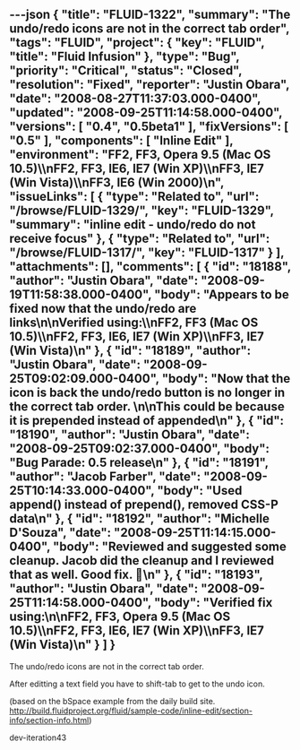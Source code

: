 ---json
{
  "title": "FLUID-1322",
  "summary": "The undo/redo icons are not in the correct tab order",
  "tags": "FLUID",
  "project": {
    "key": "FLUID",
    "title": "Fluid Infusion"
  },
  "type": "Bug",
  "priority": "Critical",
  "status": "Closed",
  "resolution": "Fixed",
  "reporter": "Justin Obara",
  "date": "2008-08-27T11:37:03.000-0400",
  "updated": "2008-09-25T11:14:58.000-0400",
  "versions": [
    "0.4",
    "0.5beta1"
  ],
  "fixVersions": [
    "0.5"
  ],
  "components": [
    "Inline Edit"
  ],
  "environment": "FF2, FF3, Opera 9.5 (Mac OS 10.5)\\\nFF2, FF3, IE6, IE7 (Win XP)\\\nFF3, IE7 (Win Vista)\\\nFF3, IE6 (Win 2000)\n",
  "issueLinks": [
    {
      "type": "Related to",
      "url": "/browse/FLUID-1329/",
      "key": "FLUID-1329",
      "summary": "inline edit - undo/redo  do not receive focus"
    },
    {
      "type": "Related to",
      "url": "/browse/FLUID-1317/",
      "key": "FLUID-1317"
    }
  ],
  "attachments": [],
  "comments": [
    {
      "id": "18188",
      "author": "Justin Obara",
      "date": "2008-09-19T11:58:38.000-0400",
      "body": "Appears to be fixed now that the undo/redo are links\n\nVerified using:\\\nFF2, FF3 (Mac OS 10.5)\\\nFF2, FF3, IE6, IE7 (Win XP)\\\nFF3, IE7 (Win Vista)\n"
    },
    {
      "id": "18189",
      "author": "Justin Obara",
      "date": "2008-09-25T09:02:09.000-0400",
      "body": "Now that the icon is back the undo/redo button is no longer in the correct tab order.&#x20;\n\nThis could be because it is prepended instead of appended\n"
    },
    {
      "id": "18190",
      "author": "Justin Obara",
      "date": "2008-09-25T09:02:37.000-0400",
      "body": "Bug Parade: 0.5 release\n"
    },
    {
      "id": "18191",
      "author": "Jacob Farber",
      "date": "2008-09-25T10:14:33.000-0400",
      "body": "Used append() instead of prepend(), removed CSS-P data\n"
    },
    {
      "id": "18192",
      "author": "Michelle D'Souza",
      "date": "2008-09-25T11:14:15.000-0400",
      "body": "Reviewed and suggested some cleanup. Jacob did the cleanup and I reviewed that as well. Good fix. 🙂\n"
    },
    {
      "id": "18193",
      "author": "Justin Obara",
      "date": "2008-09-25T11:14:58.000-0400",
      "body": "Verified fix using:\n\nFF2, FF3, Opera 9.5 (Mac OS 10.5)\\\nFF2, FF3, IE6, IE7 (Win XP)\\\nFF3, IE7 (Win Vista)\n"
    }
  ]
}
---
The undo/redo icons are not in the correct tab order.&#x20;

After editting a text field you have to shift-tab to get to the undo icon.

(based on the bSpace example from the daily build site. <http://build.fluidproject.org/fluid/sample-code/inline-edit/section-info/section-info.html>)

dev-iteration43

        